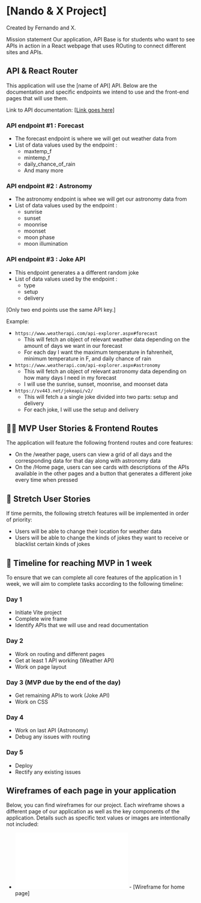 # [Nando & X Project]

Created by Fernando and X.

Mission statement
Our application, API Base is for students  who want to see APIs in action in a React webpage that uses ROuting to connect different sites and APIs.

## API & React Router

This application will use the [name of API] API. Below are the documentation and specific endpoints we intend to use and the front-end pages that will use them.

Link to API documentation: [\[Link goes here\]](https://www.weatherapi.com/docs/)

### API endpoint #1 : Forecast

- The forecast endpoint is where we will get out weather data from
- List of data values used by the endpoint :
  - maxtemp_f
  - mintemp_f
  - daily_chance_of_rain
  - And many more

### API endpoint #2 : Astronomy

- The astronomy endpoint is whee we will get our astronomy data from
- List of data values used by the endpoint :
  - sunrise
  - sunset
  - moonrise
  - moonset
  - moon phase
  - moon illumination

### API endpoint #3 : Joke API

- This endpoint generates a a different random joke
- List of data values used by the endpoint :
  - type
  - setup
  - delivery

[Only two end points use the same API key.]

Example:

- `https://www.weatherapi.com/api-explorer.aspx#forecast`
  - This will fetch an object of relevant weather data depending on the amount of days we want in our forecast
  - For each day I want the maximum temperature in fahrenheit, minimum temperature in F, and daily chance of rain
- `https://www.weatherapi.com/api-explorer.aspx#astronomy`
  - This will fetch an object of relevant astronomy data depending on how many days I need in my forecast
  - I will use the sunrise, sunset, moonrise, and moonset data
- `https://sv443.net/jokeapi/v2/`
  - This will fetch a a single joke divided into two parts: setup and delivery
  - For each joke, I will use the setup and delivery

## 👩‍💻 MVP User Stories & Frontend Routes

The application will feature the following frontend routes and core features:

- On the /weather page, users can view a grid of all days and the corresponding data for that day along with astronomy data
- On the /Home page, users can see cards with descriptions of the APIs available in the other pages and a button that generates a different joke every time when pressed

## 🤔 Stretch User Stories

If time permits, the following stretch features will be implemented in order of priority:

- Users will be able to change their location for weather data
- Users will be able to change the kinds of jokes they want to receive or blacklist certain kinds of jokes

## 📆 Timeline for reaching MVP in 1 week

To ensure that we can complete all core features of the application in 1 week, we will aim to complete tasks according to the following timeline:

### Day 1

- Initiate Vite project
- Complete wire frame
- Identify APIs that we will use and read documentation

### Day 2

- Work on routing and different pages
- Get at least 1 API working (Weather API)
- Work on page layout

### Day 3 (MVP due by the end of the day)

- Get remaining APIs to work (Joke API)
- Work on CSS

### Day 4
- Work on last API (Astronomy)
- Debug any issues with routing

### Day 5
- Deploy
- Rectify any existing issues

## Wireframes of each page in your application
Below, you can find wireframes for our project. Each wireframe shows a different page of our application as well as the key components of the application. Details such as specific text values or images are intentionally not included:

- ![Wireframe for page 1](/Nando-X-Project/eslint.config.js) - [Wireframe for home page]
